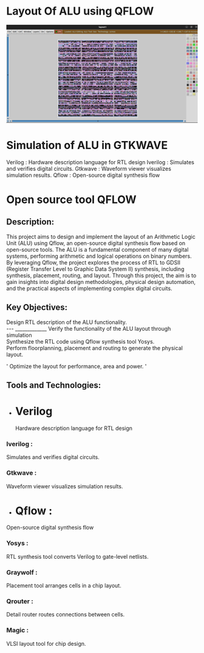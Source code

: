 #  Layout Of ALU using QFLOW 
![pro](https://github.com/jagadeesh342/P1.Layout-of-ALU-using-QFLOW-/blob/main/Layout%20of%20ALU%20in%20MAGIC.png)

# Simulation of ALU in GTKWAVE

Verilog : Hardware description language for RTL design
Iverilog : Simulates and verifies digital circuits.
‌Gtkwave : Waveform viewer visualizes simulation results.
‌Qflow : Open-source digital synthesis flow


# Open source tool QFLOW 




## Description:
This project aims to design and implement the layout of an Arithmetic Logic Unit (ALU) using Qflow, an open-source digital synthesis flow based on open-source tools. The ALU is a fundamental component of many digital systems, performing arithmetic and logical operations on binary numbers. By leveraging Qflow, the project explores the process of RTL to GDSII (Register Transfer Level to Graphic Data System II) synthesis, including synthesis, placement, routing, and layout. Through this project, the aim is to gain insights into digital design methodologies, physical design automation, and the practical aspects of implementing complex digital circuits.

## Key Objectives:

<section>Design RTL description of the ALU functionality.</section>
---
_____________
Verify the  functionality of the ALU layout through simulation

<section>Synthesize the RTL code using Qflow synthesis tool Yosys.</section>
Perform floorplanning, placement and routing to generate the physical layout.

' Optimize the layout for performance, area and power. '

## Tools and Technologies:
- # Verilog 

    Hardware description language for RTL design
### Iverilog :
Simulates and verifies digital circuits.
### Gtkwave : 
Waveform viewer visualizes simulation results.
- # Qflow : 
Open-source digital synthesis flow
### Yosys : 
RTL synthesis tool converts Verilog to gate-level netlists.
### Graywolf : 
Placement tool arranges cells in a chip layout.
### Qrouter :
Detail router routes connections between cells.
### Magic : 
VLSI layout tool for chip design.


